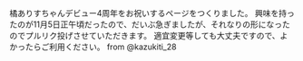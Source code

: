 橘ありすちゃんデビュー4周年をお祝いするページをつくりました。
興味を持ったのが11月5日正午頃だったので、だいぶ急ぎましたが、それなりの形になったのでプルリク投げさせていただきます。
適宜変更等しても大丈夫ですので、よかったらご利用ください。
from @kazukiti_28

